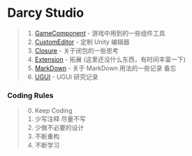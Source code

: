 # Darcy Studio

> 1. [GameComponent] - 游戏中用到的一些组件工具
> 2. [CustomEditor] - 定制 Unity 编辑器
> 3. [Closure] - 关于闭包的一些思考
> 4. [Extension] - 拓展 (这里还没什么东西，有时间丰富一下)
> 5. [MarkDown] - 关于 MarkDown 用法的一些记录 备忘
> 6. [UGUI] - UGUI 研究记录

[CustomEditor]: CustomEditor/README.md

[Closure]: Closure

[GameComponent]: GameComponent/README.md

[Extension]: Extension

[MarkDown]: MarkDown/ExampleMarkDown.md

[UGUI]: UGUI/README.md

### Coding Rules

> 0. Keep Coding
> 1. 少写注释 尽量不写
> 2. 少做不必要的设计
> 3. 不断重构
> 4. 不断学习
